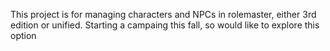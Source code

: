 This project is for managing characters and NPCs in rolemaster, either 3rd edition or unified. Starting a campaing this fall, so would like to explore this option
